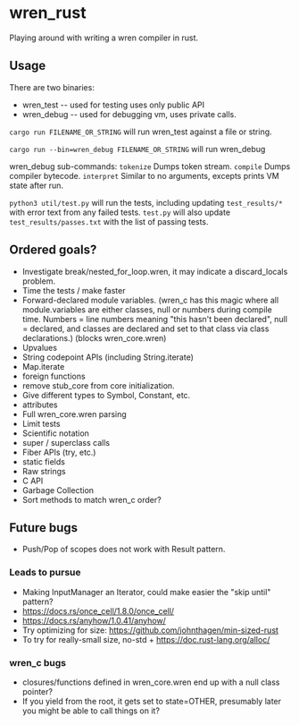 # wren_rust
 Playing around with writing a wren compiler in rust.

## Usage

There are two binaries:
- wren_test -- used for testing uses only public API
- wren_debug -- used for debugging vm, uses private calls.

`cargo run FILENAME_OR_STRING`
will run wren_test against a file or string.


`cargo run --bin=wren_debug FILENAME_OR_STRING` will run wren_debug

wren_debug sub-commands:
`tokenize` Dumps token stream.
`compile`  Dumps compiler bytecode.
`interpret` Similar to no arguments, excepts prints VM state after run.


`python3 util/test.py` will run the tests, including updating `test_results/*`
with error text from any failed tests.  `test.py` will also update
`test_results/passes.txt` with the list of passing tests.

## Ordered goals?
* Investigate break/nested_for_loop.wren, it may indicate a discard_locals problem.
* Time the tests / make faster
* Forward-declared module variables. (wren_c has this magic where all module.variables are either classes, null or numbers during compile time.  Numbers = line numbers meaning "this hasn't been declared", null = declared, and classes are declared and set to that class via class declarations.) (blocks wren_core.wren)
* Upvalues
* String codepoint APIs (including String.iterate)
* Map.iterate
* foreign functions
* remove stub_core from core initialization.
* Give different types to Symbol, Constant, etc.
* attributes
* Full wren_core.wren parsing
* Limit tests
* Scientific notation
* super / superclass calls
* Fiber APIs (try, etc.)
* static fields
* Raw strings
* C API
* Garbage Collection
* Sort methods to match wren_c order?

## Future bugs
* Push/Pop of scopes does not work with Result pattern.

### Leads to pursue
* Making InputManager an Iterator, could make easier the "skip until" pattern?
* https://docs.rs/once_cell/1.8.0/once_cell/
* https://docs.rs/anyhow/1.0.41/anyhow/
* Try optimizing for size: https://github.com/johnthagen/min-sized-rust
* To try for really-small size, no-std + https://doc.rust-lang.org/alloc/

### wren_c bugs
* closures/functions defined in wren_core.wren end up with a null class pointer?
* If you yield from the root, it gets set to state=OTHER, presumably later you
might be able to call things on it?